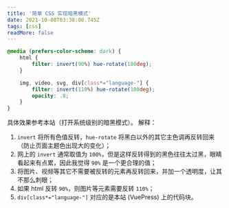 ```yaml
---
title: '简单 CSS 实现暗黑模式'
date: 2021-10-08T03:38:08.745Z
tags: [css]
readMore: false
---
```


<!-- 「」 -->

```css
@media (prefers-color-scheme: dark) {
    html {
        filter: invert(90%) hue-rotate(180deg);
    }

    img, video, svg, div[class*="language-"] {
        filter: invert(110%) hue-rotate(180deg);
        opacity: .8;
    }
}
```

具体效果参考本站（打开系统级别的暗黑模式）。 解释：

1. `invert` 将所有色值反转，`hue-rotate` 将黑白以外的其它主色调再反转回来（防止页面主题色出现大的变化）；
2. 网上的 `invert` 通常取值为 `100%`，但是这样反转得到的黑色往往太过黑，眼睛看起来有点累，因此我觉得 `90%` 是一个更合理的值；
3. 将图片、视频等其它不需要被反转的元素再反转回来，并加一个透明度，让其不那么刺眼；
4. 如果 html 反转 `90%`，则图片等元素需要反转 `110%`；
5. `div[class*="language-"]` 对应的是本站 (VuePress) 上的代码块。

<!-- more -->
